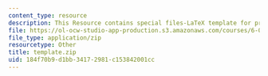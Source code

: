 ```yaml
---
content_type: resource
description: This Resource contains special files-LaTeX template for problem set.
file: https://ol-ocw-studio-app-production.s3.amazonaws.com/courses/6-046j-design-and-analysis-of-algorithms-spring-2015/184f70b9d1bb34172981c153842001cc_template.zip
file_type: application/zip
resourcetype: Other
title: template.zip
uid: 184f70b9-d1bb-3417-2981-c153842001cc
---
```

